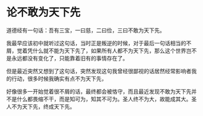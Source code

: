 # 论不敢为天下先

道德经有一句话：吾有三宝，一曰慈，二曰俭，三曰不敢为天下先。

我最早应该初中就听过这句话，当时正是叛逆的时候，对于最后一句话相当的不屑，觉着凭什么就不能为天下先了，如果所有人都不为天下先，那么这个世界岂不是永远都没有变化了，只能靠着旧有的事情存在了。

但是最近突然又想到了这句话，突然发现这句我曾经很鄙视的话居然经常影响者我的行动，很多时候我确实有点不为天下先，

好像很多一开始觉着很不屑的话，最终都会被恪守，而且最近发现不敢为天下先并不是什么都畏缩不干，而是知可为，知其不可为。圣人终不为大，故能成其大。圣人不为天下先，终成天下先。
